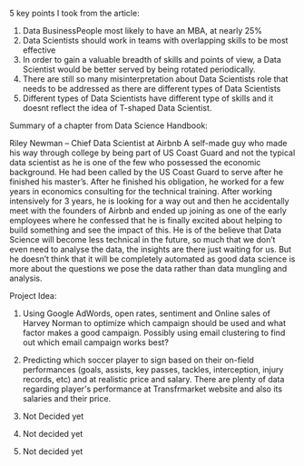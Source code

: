 5 key points I took from the article:

1. Data BusinessPeople most likely to have an MBA, at nearly 25%
2. Data Scientists should work in teams with overlapping skills to be most effective
3. In order to gain a valuable breadth of skills and points of view, a Data Scientist would be better served by being rotated periodically.
4. There are still so many misinterpretation about Data Scientists role that needs to be addressed as there are different types of Data Scientists
5. Different types of Data Scientists have different type of skills and it doesnt reflect the idea of T-shaped Data Scientist.


Summary of a chapter from Data Science Handbook:

Riley Newman – Chief Data Scientist at Airbnb
A self-made guy who made his way through college by being part of US Coast Guard and not the typical data scientist as he is one of the few who possessed the economic background. He had been called by the US Coast Guard to serve after he finished his master’s. After he finished his obligation, he worked for a few years in economics consulting for the technical training. After working intensively for 3 years, he is looking for a way out and then he accidentally meet with the founders of Airbnb and ended up joining as one of the early employees where he confessed that he is finally excited about helping to build something and see the impact of this. 
He is of the believe that Data Science will become less technical in the future, so much that we don’t even need to analyse the data, the insights are there just waiting for us. But he doesn’t think that it will be completely automated as good data science is more about the questions we pose the data rather than data mungling and analysis. 

Project Idea:
1. Using Google AdWords, open rates, sentiment and Online sales of Harvey Norman to optimize which campaign should be used and what factor makes a good campaign.
Possibly using email clustering to find out which email campaign works best?

2. Predicting which soccer player to sign based on their on-field performances (goals, assists, key passes, tackles, interception, injury records, etc) and at realistic price and salary.
There are plenty of data regarding player's performance at Transfrmarket website and also its salaries and their price.

3. Not Decided yet

4. Not decided yet

5. Not decided yet